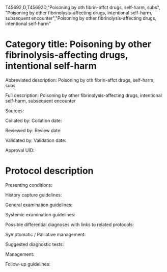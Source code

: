 T45692,D,T45692D,"Poisoning by oth fibrin-affct drugs, self-harm, subs", "Poisoning by other fibrinolysis-affecting drugs, intentional self-harm, subsequent encounter","Poisoning by other fibrinolysis-affecting drugs, intentional self-harm"
# Category title: Poisoning by other fibrinolysis-affecting drugs, intentional self-harm

Abbreviated description: Poisoning by oth fibrin-affct drugs, self-harm, subs

Full description: Poisoning by other fibrinolysis-affecting drugs, intentional self-harm, subsequent encounter

Sources:

Collated by:
Collation date:

Reviewed by:
Review date:

Validated by:
Validation date:

Approval UID:

# Protocol description

Presenting conditions:

History capture guidelines:

General examination guidelines:

Systemic examination guidelines:

Possible differential diagnoses with links to related protocols:

Symptomatic / Palliative management:

Suggested diagnostic tests:

Management:

Follow-up guidelines:
